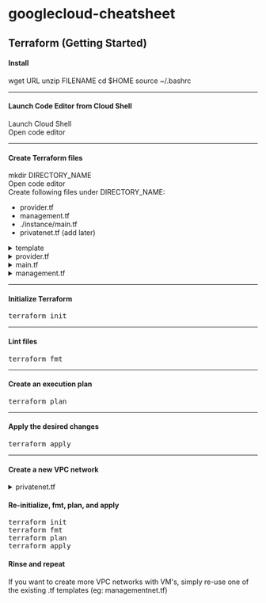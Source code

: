 # googlecloud-cheatsheet

## Terraform (Getting Started)

#### Install  
wget URL
unzip FILENAME
cd $HOME
source ~/.bashrc

<hr>

#### Launch Code Editor from Cloud Shell
Launch Cloud Shell<br>
Open code editor

<hr>

#### Create Terraform files
mkdir DIRECTORY_NAME<br>
Open code editor<br>
Create following files under DIRECTORY_NAME:<br>

- provider.tf
- management.tf
- ./instance/main.tf
- privatenet.tf (add later)

<details>
<summary>template</summary>
  
```
Details go here
```
</details>

<details>
<summary>provider.tf</summary>
  
```
provider "google" {}
```
</details>

<details>
<summary>main.tf</summary>
  
```
variable "instance_name" {}
variable "instance_zone" {}
variable "instance_type" {
  default = "n1-standard-1"
  }
variable "instance_subnetwork" {}

resource "google_compute_instance" "vm_instance" {
  name         = "${var.instance_name}"
  zone         = "${var.instance_zone}"
  machine_type = "${var.instance_type}"
  boot_disk {
    initialize_params {
      image = "debian-cloud/debian-9"
      }
  }
  network_interface {
    subnetwork = "${var.instance_subnetwork}"
    access_config {
      # Allocate a one-to-one NAT IP to the instance
    }
  }
}
```
</details>

<details>
<summary>management.tf</summary>
  
```
# Create the managementnet network
resource "google_compute_network" "managementnet" {
  name                    = "managementnet"
  auto_create_subnetworks = "false"
}

# Create managementsubnet-us subnetwork
resource "google_compute_subnetwork" "managementsubnet-us" {
  name          = "managementsubnet-us"
  region        = "us-central1"
  network       = google_compute_network.managementnet.self_link
  ip_cidr_range = "10.130.0.0/20"
}

# Add a firewall rule to allow HTTP, SSH, and RDP traffic on managementnet
resource "google_compute_firewall" "managementnet-allow-http-ssh-rdp-icmp" {
  name    = "managementnet-allow-http-ssh-rdp-icmp"
  network = google_compute_network.managementnet.self_link
  allow {
    protocol = "tcp"
    ports    = ["22", "80", "3389"]
  }
  allow {
    protocol = "icmp"
  }
}

# Add the managementnet-us-vm instance
module "managementnet-us-vm" {
  source              = "./instance"
  instance_name       = "managementnet-us-vm"
  instance_zone       = "us-central1-a"
  instance_subnetwork = google_compute_subnetwork.managementsubnet-us.self_link
}
```
</details>

<hr>

#### Initialize Terraform
<pre>
terraform init
</pre>

<hr>

#### Lint files
<pre>
terraform fmt
</pre>

<hr>

#### Create an execution plan
<pre>
terraform plan
</pre>

<hr>

#### Apply the desired changes
<pre>
terraform apply
</pre>

<hr>

#### Create a new VPC network
<details>
<summary>privatenet.tf</summary>
  
```
# Create privatenet network
resource "google_compute_network" "privatenet" {
  name                    = "privatenet"
  auto_create_subnetworks = false
}

# Create privatesubnet-us subnetwork
resource "google_compute_subnetwork" "privatesubnet-us" {
  name          = "privatesubnet-us"
  region        = "us-central1"
  network       = google_compute_network.privatenet.self_link
  ip_cidr_range = "172.16.0.0/24"
}

# Create privatesubnet-eu subnetwork
resource "google_compute_subnetwork" "privatesubnet-eu" {
  name          = "privatesubnet-eu"
  region        = "europe-west1"
  network       = google_compute_network.privatenet.self_link
  ip_cidr_range = "172.20.0.0/24"
}

# Create a firewall rule to allow HTTP, SSH, RDP and ICMP traffic on privatenet
resource "google_compute_firewall" "privatenet-allow-http-ssh-rdp-icmp" {
  name    = "privatenet-allow-http-ssh-rdp-icmp"
  network = google_compute_network.privatenet.self_link
  allow {
    protocol = "tcp"
    ports    = ["22", "80", "3389"]
  }
  allow {
    protocol = "icmp"
  }
}

# Add the privatenet-us-vm instance
module "privatenet-us-vm" {
  source              = "./instance"
  instance_name       = "privatenet-us-vm"
  instance_zone       = "us-central1-a"
  instance_subnetwork = google_compute_subnetwork.privatesubnet-us.self_link
}
```
</details>

#### Re-initialize, fmt, plan, and apply
<pre>
terraform init
terraform fmt
terraform plan
terraform apply
</pre>

#### Rinse and repeat 
If you want to create more VPC networks with VM's, simply re-use one of the existing .tf templates (eg: managementnet.tf)
